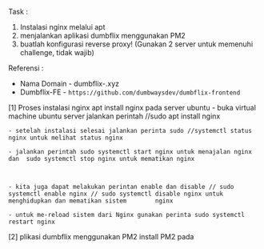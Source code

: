 
Task :
1. Instalasi nginx melalui apt
2. menjalankan aplikasi dumbflix menggunakan PM2
3. buatlah konfigurasi reverse proxy!
(Gunakan 2 server untuk memenuhi challenge, tidak wajib)

Referensi :
- Nama Domain - dumbflix-<nama panggilan>.xyz
- Dumbflix-FE - ```https://github.com/dumbwaysdev/dumbflix-frontend```


[1] Proses instalasi nginx apt install nginx pada server  ubuntu
    - buka virtual machine ubuntu server jalankan perintah //sudo apt install nginx

    - setelah instalasi selesai jalankan perinta sudo //systemctl status nginx untuk melihat status nginx

    - jalankan perintah sudo systemctl start nginx untuk menajalan nginx dan  sudo systemctl stop nginx untuk mematikan nginx

    

    - kita juga dapat melakukan perintan enable dan disable // sudo systemctl enable nginx // sudo systemctl disable nginx untuk menghidupkan dan mematikan sistem        nginx

    - untuk me-reload sistem dari Nginx gunakan perinta sudo systemctl restart nginx

[2] plikasi dumbflix menggunakan PM2
  install PM2 pada 

